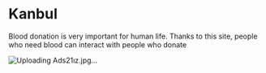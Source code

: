 # Kanbul
Blood donation is very important for human life. Thanks to this site, people who need blood can interact with people who donate

![Uploading Ads21ız.jpg…]()
